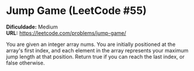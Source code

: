 # Jump Game (LeetCode #55)

**Dificuldade:** Medium  
**URL:** https://leetcode.com/problems/jump-game/

You are given an integer array nums. You are initially positioned at the array's first index, and each element in the array represents your maximum jump length at that position. Return true if you can reach the last index, or false otherwise.
